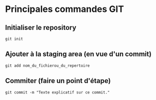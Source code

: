 # Principales commandes GIT


## Initialiser le repository
```shell
git init
```
## Ajouter à la staging area (en vue d'un commit)
```shell
git add nom_du_fichierou_du_repertoire
```
## Commiter (faire un point d'étape)
```shell
git commit -m "Texte explicatif sur ce commit."
```
